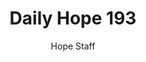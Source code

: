 ---
image: /assets/img/daily-hope-default-artwork.png
title: Daily Hope 193
number: 193
categories:
  - Daily Hope
author: Hope Staff
notes: Daily Hope 193
embed: >-
  <iframe style="border-radius:12px" src="https://open.spotify.com/embed/episode/7hELvT1L3tQP9oLr4D5ost?utm_source=generator" width="100%" height="152" frameBorder="0" allowfullscreen="" allow="autoplay; clipboard-write; encrypted-media; fullscreen; picture-in-picture" loading="lazy"></iframe>
---